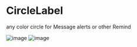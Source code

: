 # CircleLabel
any color circle for Message alerts or other Remind

![image](https://github.com/Leolusir/CircleLabel/tree/master/img/0.jpg)
![image](https://github.com/Leolusir/CircleLabel/tree/master/img/1.jpg)
